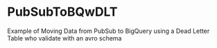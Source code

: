 # PubSubToBQwDLT
Example of Moving Data from PubSub to BigQuery using a Dead Letter Table who validate with an avro schema